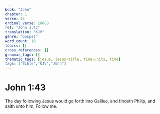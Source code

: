 ```yaml
---
book: "John"
chapter: 1
verse: 43
ordinal_verse: 26088
ref: "John 1:43"
translation: "KJV"
genre: "Gospel"
word_count: 18
topics: []
cross_references: []
grammar_tags: []
thematic_tags: [jesus, jesus-title, time-units, time]
tags: ["Bible","KJV","John"]
---
```


# John 1:43

The day following Jesus would go forth into Galilee, and findeth Philip, and saith unto him, Follow me.
